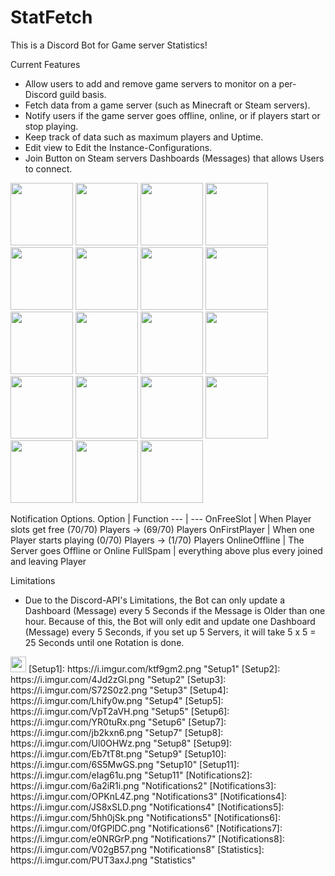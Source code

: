 # StatFetch
This is a Discord Bot for Game server Statistics!

Current Features
- Allow users to add and remove game servers to monitor on a per-Discord guild basis.
- Fetch data from a game server (such as Minecraft or Steam servers).
- Notify users if the game server goes offline, online, or if players start or stop playing.
- Keep track of data such as maximum players and Uptime.
- Edit view to Edit the Instance-Configurations.
- Join Button on Steam servers Dashboards (Messages) that allows Users to connect.

<img src='[figure/rstudio.png](https://i.imgur.com/6a2iR1i.png)' width='100'>
<img src='[figure/rstudio.png](https://i.imgur.com/OPKnL4Z.png)' width='100'>
<img src='[figure/rstudio.png](https://i.imgur.com/JS8xSLD.png)' width='100'>
<img src='[figure/rstudio.png](https://i.imgur.com/5hh0jSk.png)' width='100'>
<img src='[figure/rstudio.png](https://i.imgur.com/0fGPlDC.png)' width='100'>
<img src='[figure/rstudio.png](https://i.imgur.com/e0NRGrP.png)' width='100'>
<img src='[figure/rstudio.png](https://i.imgur.com/V02gB57.png)' width='100'>
<img src='[figure/rstudio.png](https://i.imgur.com/ktf9gm2.png)' width='100'>
<img src='[figure/rstudio.png](https://i.imgur.com/4Jd2zGl.png)' width='100'>
<img src='[figure/rstudio.png](https://i.imgur.com/S72S0z2.png)' width='100'>
<img src='[figure/rstudio.png](https://i.imgur.com/Lhify0w.png)' width='100'>
<img src='[figure/rstudio.png](https://i.imgur.com/VpT2aVH.png)' width='100'>
<img src='[figure/rstudio.png](https://i.imgur.com/YR0tuRx.png)' width='100'>
<img src='[figure/rstudio.png](https://i.imgur.com/jb2kxn6.png)' width='100'>
<img src='[figure/rstudio.png](https://i.imgur.com/Ul0OHWz.png)' width='100'>
<img src='[figure/rstudio.png](https://i.imgur.com/Eb7tT8t.png)' width='100'>
<img src='[figure/rstudio.png](https://i.imgur.com/6S5MwGS.png)' width='100'>
<img src='[figure/rstudio.png](https://i.imgur.com/eIag61u.png)' width='100'>
<img src='[figure/rstudio.png](https://i.imgur.com/PUT3axJ.png)' width='100'>



Notification Options.
Option | Function
--- | ---
OnFreeSlot | When Player slots get free (70/70) Players -> (69/70) Players
OnFirstPlayer | When one Player starts playing (0/70) Players -> (1/70) Players
OnlineOffline | The Server goes Offline or Online
FullSpam | everything above plus every joined and leaving Player

Limitations
- Due to the Discord-API's Limitations, the Bot can only update a Dashboard (Message) every 5 Seconds if the Message is Older than one hour. Because of this, the Bot will only edit and update one Dashboard (Message) every 5 Seconds, if you set up 5 Servers, it will take 5 x 5 = 25 Seconds until one Rotation is done.
<img src='[figure/rstudio.png](https://i.imgur.com/ktf9gm2.png)' width='25'>
[Setup1]: https://i.imgur.com/ktf9gm2.png "Setup1"
[Setup2]: https://i.imgur.com/4Jd2zGl.png "Setup2"
[Setup3]: https://i.imgur.com/S72S0z2.png "Setup3"
[Setup4]: https://i.imgur.com/Lhify0w.png "Setup4"
[Setup5]: https://i.imgur.com/VpT2aVH.png "Setup5"
[Setup6]: https://i.imgur.com/YR0tuRx.png "Setup6"
[Setup7]: https://i.imgur.com/jb2kxn6.png "Setup7"
[Setup8]: https://i.imgur.com/Ul0OHWz.png "Setup8"
[Setup9]: https://i.imgur.com/Eb7tT8t.png "Setup9"
[Setup10]: https://i.imgur.com/6S5MwGS.png "Setup10"
[Setup11]: https://i.imgur.com/eIag61u.png "Setup11"
[Notifications2]: https://i.imgur.com/6a2iR1i.png "Notifications2"
[Notifications3]: https://i.imgur.com/OPKnL4Z.png "Notifications3"
[Notifications4]: https://i.imgur.com/JS8xSLD.png "Notifications4"
[Notifications5]: https://i.imgur.com/5hh0jSk.png "Notifications5"
[Notifications6]: https://i.imgur.com/0fGPlDC.png "Notifications6"
[Notifications7]: https://i.imgur.com/e0NRGrP.png "Notifications7"
[Notifications8]: https://i.imgur.com/V02gB57.png "Notifications8"
[Statistics]: https://i.imgur.com/PUT3axJ.png "Statistics"
